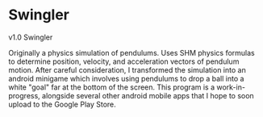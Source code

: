 # Swingler
v1.0 Swingler

Originally a physics simulation of pendulums. Uses SHM physics formulas to determine position, velocity, and acceleration vectors of pendulum motion. After careful consideration, I transformed the simulation into an android minigame which involves using pendulums to drop a ball into a white "goal" far at the bottom of the screen. This program is a work-in-progress, alongside several other android mobile apps that I hope to soon upload to the Google Play Store. 
